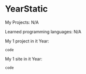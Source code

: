 # YearStatic
My Projects: N/A

Learned programming languages: N/A

My 1 project in it Year:
```N/A
code
```
My 1 site in it Year:
```N/A
code
```
